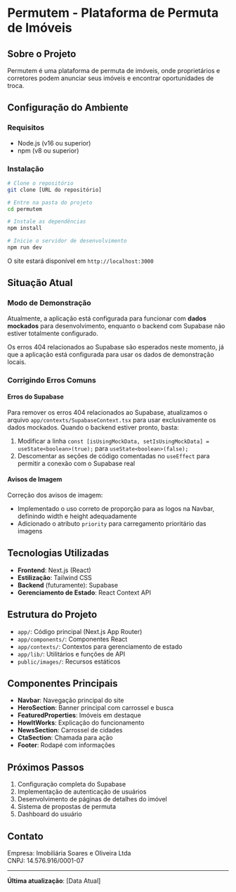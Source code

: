 # Permutem - Plataforma de Permuta de Imóveis

## Sobre o Projeto

Permutem é uma plataforma de permuta de imóveis, onde proprietários e corretores podem anunciar seus imóveis e encontrar oportunidades de troca.

## Configuração do Ambiente

### Requisitos
- Node.js (v16 ou superior)
- npm (v8 ou superior)

### Instalação

```bash
# Clone o repositório
git clone [URL do repositório]

# Entre na pasta do projeto
cd permutem

# Instale as dependências
npm install

# Inicie o servidor de desenvolvimento
npm run dev
```

O site estará disponível em `http://localhost:3000`

## Situação Atual

### Modo de Demonstração

Atualmente, a aplicação está configurada para funcionar com **dados mockados** para desenvolvimento, enquanto o backend com Supabase não estiver totalmente configurado.

Os erros 404 relacionados ao Supabase são esperados neste momento, já que a aplicação está configurada para usar os dados de demonstração locais.

### Corrigindo Erros Comuns

#### Erros do Supabase

Para remover os erros 404 relacionados ao Supabase, atualizamos o arquivo `app/contexts/SupabaseContext.tsx` para usar exclusivamente os dados mockados. Quando o backend estiver pronto, basta:

1. Modificar a linha `const [isUsingMockData, setIsUsingMockData] = useState<boolean>(true);` para `useState<boolean>(false);`
2. Descomentar as seções de código comentadas no `useEffect` para permitir a conexão com o Supabase real

#### Avisos de Imagem

Correção dos avisos de imagem:
- Implementado o uso correto de proporção para as logos na Navbar, definindo width e height adequadamente
- Adicionado o atributo `priority` para carregamento prioritário das imagens

## Tecnologias Utilizadas

- **Frontend**: Next.js (React)
- **Estilização**: Tailwind CSS
- **Backend** (futuramente): Supabase
- **Gerenciamento de Estado**: React Context API

## Estrutura do Projeto

- `app/`: Código principal (Next.js App Router)
- `app/components/`: Componentes React
- `app/contexts/`: Contextos para gerenciamento de estado
- `app/lib/`: Utilitários e funções de API
- `public/images/`: Recursos estáticos

## Componentes Principais

- **Navbar**: Navegação principal do site
- **HeroSection**: Banner principal com carrossel e busca
- **FeaturedProperties**: Imóveis em destaque
- **HowItWorks**: Explicação do funcionamento
- **NewsSection**: Carrossel de cidades
- **CtaSection**: Chamada para ação
- **Footer**: Rodapé com informações

## Próximos Passos

1. Configuração completa do Supabase
2. Implementação de autenticação de usuários
3. Desenvolvimento de páginas de detalhes do imóvel
4. Sistema de propostas de permuta
5. Dashboard do usuário

## Contato

Empresa: Imobiliária Soares e Oliveira Ltda  
CNPJ: 14.576.916/0001-07

---

**Última atualização**: [Data Atual] 